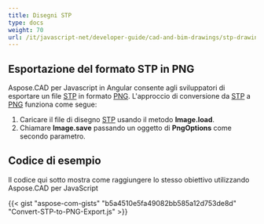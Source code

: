 ```yaml
---
title: Disegni STP
type: docs
weight: 70
url: /it/javascript-net/developer-guide/cad-and-bim-drawings/stp-drawings/
---
```


## **Esportazione del formato STP in PNG**

Aspose.CAD per Javascript in Angular consente agli sviluppatori di esportare un file [STP](https://docs.fileformat.com/3d/stp/) in formato [PNG](https://docs.fileformat.com/image/png/).
L'approccio di conversione da [STP](https://docs.fileformat.com/3d/stp/) a [PNG](https://docs.fileformat.com/image/png/) funziona come segue:

1. Caricare il file di disegno [STP](https://docs.fileformat.com/3d/stp/) usando il metodo **Image.load**.
1. Chiamare **Image.save** passando un oggetto di **PngOptions** come secondo parametro.

## Codice di esempio

Il codice qui sotto mostra come raggiungere lo stesso obiettivo utilizzando Aspose.CAD per JavaScript

{{< gist "aspose-com-gists" "b5a4510e5fa49082bb585a12d753de8d" "Convert-STP-to-PNG-Export.js" >}}
